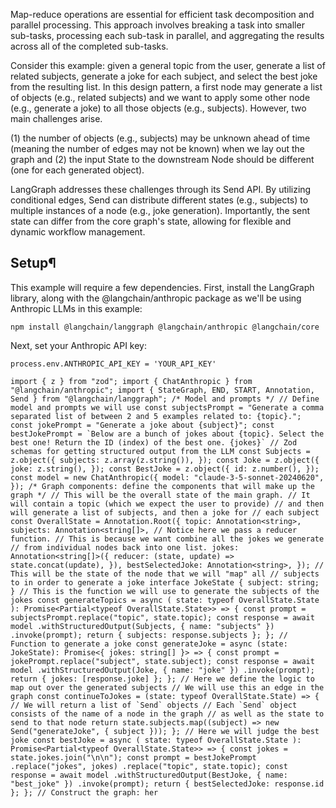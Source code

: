 Map-reduce operations are essential for efficient task decomposition and parallel processing. This approach involves breaking a task into smaller sub-tasks, processing each sub-task in parallel, and aggregating the results across all of the completed sub-tasks.

Consider this example: given a general topic from the user, generate a list of related subjects, generate a joke for each subject, and select the best joke from the resulting list. In this design pattern, a first node may generate a list of objects (e.g., related subjects) and we want to apply some other node (e.g., generate a joke) to all those objects (e.g., subjects). However, two main challenges arise.

(1) the number of objects (e.g., subjects) may be unknown ahead of time (meaning the number of edges may not be known) when we lay out the graph and (2) the input State to the downstream Node should be different (one for each generated object).

LangGraph addresses these challenges through its Send API. By utilizing conditional edges, Send can distribute different states (e.g., subjects) to multiple instances of a node (e.g., joke generation). Importantly, the sent state can differ from the core graph's state, allowing for flexible and dynamic workflow management.

## Setup¶

This example will require a few dependencies. First, install the LangGraph library, along with the @langchain/anthropic package as we'll be using Anthropic LLMs in this example:

```
npm install @langchain/langgraph @langchain/anthropic @langchain/core
```

Next, set your Anthropic API key:

```
process.env.ANTHROPIC_API_KEY = 'YOUR_API_KEY'
```

```
import { z } from "zod"; import { ChatAnthropic } from "@langchain/anthropic"; import { StateGraph, END, START, Annotation, Send } from "@langchain/langgraph"; /* Model and prompts */ // Define model and prompts we will use const subjectsPrompt = "Generate a comma separated list of between 2 and 5 examples related to: {topic}."; const jokePrompt = "Generate a joke about {subject}"; const bestJokePrompt = `Below are a bunch of jokes about {topic}. Select the best one! Return the ID (index) of the best one. {jokes}` // Zod schemas for getting structured output from the LLM const Subjects = z.object({ subjects: z.array(z.string()), }); const Joke = z.object({ joke: z.string(), }); const BestJoke = z.object({ id: z.number(), }); const model = new ChatAnthropic({ model: "claude-3-5-sonnet-20240620", }); /* Graph components: define the components that will make up the graph */ // This will be the overall state of the main graph. // It will contain a topic (which we expect the user to provide) // and then will generate a list of subjects, and then a joke for // each subject const OverallState = Annotation.Root({ topic: Annotation<string>, subjects: Annotation<string[]>, // Notice here we pass a reducer function. // This is because we want combine all the jokes we generate // from individual nodes back into one list. jokes: Annotation<string[]>({ reducer: (state, update) => state.concat(update), }), bestSelectedJoke: Annotation<string>, }); // This will be the state of the node that we will "map" all // subjects to in order to generate a joke interface JokeState { subject: string; } // This is the function we will use to generate the subjects of the jokes const generateTopics = async ( state: typeof OverallState.State ): Promise<Partial<typeof OverallState.State>> => { const prompt = subjectsPrompt.replace("topic", state.topic); const response = await model .withStructuredOutput(Subjects, { name: "subjects" }) .invoke(prompt); return { subjects: response.subjects }; }; // Function to generate a joke const generateJoke = async (state: JokeState): Promise<{ jokes: string[] }> => { const prompt = jokePrompt.replace("subject", state.subject); const response = await model .withStructuredOutput(Joke, { name: "joke" }) .invoke(prompt); return { jokes: [response.joke] }; }; // Here we define the logic to map out over the generated subjects // We will use this an edge in the graph const continueToJokes = (state: typeof OverallState.State) => { // We will return a list of `Send` objects // Each `Send` object consists of the name of a node in the graph // as well as the state to send to that node return state.subjects.map((subject) => new Send("generateJoke", { subject })); }; // Here we will judge the best joke const bestJoke = async ( state: typeof OverallState.State ): Promise<Partial<typeof OverallState.State>> => { const jokes = state.jokes.join("\n\n"); const prompt = bestJokePrompt .replace("jokes", jokes) .replace("topic", state.topic); const response = await model .withStructuredOutput(BestJoke, { name: "best_joke" }) .invoke(prompt); return { bestSelectedJoke: response.id }; }; // Construct the graph: her